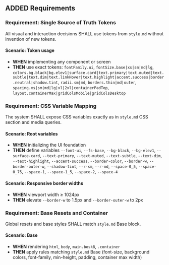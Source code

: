 ## ADDED Requirements

### Requirement: Single Source of Truth Tokens
All visual and interaction decisions SHALL use tokens from `style.md` without invention of new tokens.

#### Scenario: Token usage
- **WHEN** implementing any component or screen
- **THEN** use exact tokens: `fontFamily.ui`, `fontSize.base|xs|sm|md|lg`, `colors.bg.black|bg.elev1|surface.card|text.primary|text.muted|text.subtle|text.dim|text.linkHover|text.highlight|accent.success|border.neutral|shadow.tint`, `radii.sm|md`, `borders.thin|md|outer`, `spacing.xs|sm|md|lg|xl|2xl|containerPadTop`, `layout.containerMax|gridColsMobile|gridColsDesktop`

### Requirement: CSS Variable Mapping
The system SHALL expose CSS variables exactly as in `style.md` CSS section and media queries.

#### Scenario: Root variables
- **WHEN** initializing the UI foundation
- **THEN** define variables `--font-ui`, `--fs-base`, `--bg-black`, `--bg-elev1`, `--surface-card`, `--text-primary`, `--text-muted`, `--text-subtle`, `--text-dim`, `--text-highlight`, `--accent-success`, `--border-color`, `--border-w`, `--border-outer-w`, `--shadow-tint`, `--r-sm`, `--r-md`, `--space-0_5`, `--space-0_75`, `--space-1`, `--space-1_5`, `--space-2`, `--space-4`

#### Scenario: Responsive border widths
- **WHEN** viewport width ≥ 1024px
- **THEN** elevate `--border-w` to 1.5px and `--border-outer-w` to 2px

### Requirement: Base Resets and Container
Global resets and base styles SHALL match `style.md` Base block.

#### Scenario: Base
- **WHEN** rendering `html`, `body`, `main.bosk8`, `.container`
- **THEN** apply rules matching `style.md` Base (font-size, background colors, font-family, min-height, padding, container max width)


